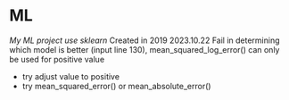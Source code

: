 # ML
*My ML project use sklearn*
Created in 2019
2023.10.22 Fail in determining which model is better (input line 130), mean_squared_log_error() can only be used for positive value
- try adjust value to positive
- try mean_squared_error() or mean_absolute_error()
